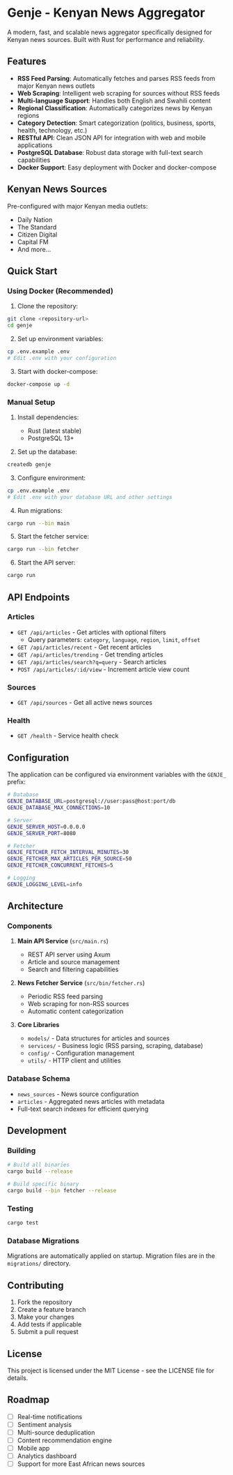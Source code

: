 # Genje - Kenyan News Aggregator

A modern, fast, and scalable news aggregator specifically designed for Kenyan news sources. Built with Rust for performance and reliability.

## Features

- **RSS Feed Parsing**: Automatically fetches and parses RSS feeds from major Kenyan news outlets
- **Web Scraping**: Intelligent web scraping for sources without RSS feeds
- **Multi-language Support**: Handles both English and Swahili content
- **Regional Classification**: Automatically categorizes news by Kenyan regions
- **Category Detection**: Smart categorization (politics, business, sports, health, technology, etc.)
- **RESTful API**: Clean JSON API for integration with web and mobile applications
- **PostgreSQL Database**: Robust data storage with full-text search capabilities
- **Docker Support**: Easy deployment with Docker and docker-compose

## Kenyan News Sources

Pre-configured with major Kenyan media outlets:
- Daily Nation
- The Standard
- Citizen Digital
- Capital FM
- And more...

## Quick Start

### Using Docker (Recommended)

1. Clone the repository:
```bash
git clone <repository-url>
cd genje
```

2. Set up environment variables:
```bash
cp .env.example .env
# Edit .env with your configuration
```

3. Start with docker-compose:
```bash
docker-compose up -d
```

### Manual Setup

1. Install dependencies:
   - Rust (latest stable)
   - PostgreSQL 13+

2. Set up the database:
```bash
createdb genje
```

3. Configure environment:
```bash
cp .env.example .env
# Edit .env with your database URL and other settings
```

4. Run migrations:
```bash
cargo run --bin main
```

5. Start the fetcher service:
```bash
cargo run --bin fetcher
```

6. Start the API server:
```bash
cargo run
```

## API Endpoints

### Articles
- `GET /api/articles` - Get articles with optional filters
  - Query parameters: `category`, `language`, `region`, `limit`, `offset`
- `GET /api/articles/recent` - Get recent articles
- `GET /api/articles/trending` - Get trending articles
- `GET /api/articles/search?q=query` - Search articles
- `POST /api/articles/:id/view` - Increment article view count

### Sources
- `GET /api/sources` - Get all active news sources

### Health
- `GET /health` - Service health check

## Configuration

The application can be configured via environment variables with the `GENJE_` prefix:

```bash
# Database
GENJE_DATABASE_URL=postgresql://user:pass@host:port/db
GENJE_DATABASE_MAX_CONNECTIONS=10

# Server
GENJE_SERVER_HOST=0.0.0.0
GENJE_SERVER_PORT=8080

# Fetcher
GENJE_FETCHER_FETCH_INTERVAL_MINUTES=30
GENJE_FETCHER_MAX_ARTICLES_PER_SOURCE=50
GENJE_FETCHER_CONCURRENT_FETCHES=5

# Logging
GENJE_LOGGING_LEVEL=info
```

## Architecture

### Components

1. **Main API Service** (`src/main.rs`)
   - REST API server using Axum
   - Article and source management
   - Search and filtering capabilities

2. **News Fetcher Service** (`src/bin/fetcher.rs`)
   - Periodic RSS feed parsing
   - Web scraping for non-RSS sources
   - Automatic content categorization

3. **Core Libraries**
   - `models/` - Data structures for articles and sources
   - `services/` - Business logic (RSS parsing, scraping, database)
   - `config/` - Configuration management
   - `utils/` - HTTP client and utilities

### Database Schema

- `news_sources` - News source configuration
- `articles` - Aggregated news articles with metadata
- Full-text search indexes for efficient querying

## Development

### Building

```bash
# Build all binaries
cargo build --release

# Build specific binary
cargo build --bin fetcher --release
```

### Testing

```bash
cargo test
```

### Database Migrations

Migrations are automatically applied on startup. Migration files are in the `migrations/` directory.

## Contributing

1. Fork the repository
2. Create a feature branch
3. Make your changes
4. Add tests if applicable
5. Submit a pull request

## License

This project is licensed under the MIT License - see the LICENSE file for details.

## Roadmap

- [ ] Real-time notifications
- [ ] Sentiment analysis
- [ ] Multi-source deduplication
- [ ] Content recommendation engine
- [ ] Mobile app
- [ ] Analytics dashboard
- [ ] Support for more East African news sources 